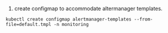 1. create configmap to accommodate altermanager templates.
  ```
  kubectl create configmap alertmanager-templates --from-file=default.tmpl -n monitoring
  ```
